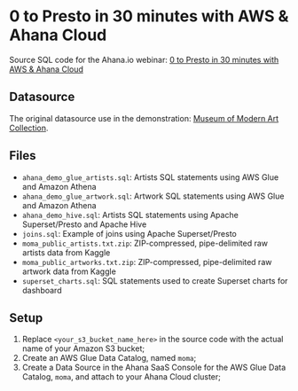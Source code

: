 # 0 to Presto in 30 minutes with AWS & Ahana Cloud

Source SQL code for the Ahana.io
webinar: [0 to Presto in 30 minutes with AWS & Ahana Cloud](https://ahana.io/events/webinars/0-to-presto-oct21/)

## Datasource

The original datasource use in the
demonstration: [Museum of Modern Art Collection](https://www.kaggle.com/momanyc/museum-collection).

## Files

* `ahana_demo_glue_artists.sql`: Artists SQL statements using AWS Glue and Amazon Athena
* `ahana_demo_glue_artwork.sql`: Artwork SQL statements using AWS Glue and Amazon Athena
* `ahana_demo_hive.sql`: Artists SQL statements using Apache Superset/Presto and Apache Hive
* `joins.sql`: Example of joins using Apache Superset/Presto
* `moma_public_artists.txt.zip`: ZIP-compressed, pipe-delimited raw artists data from Kaggle
* `moma_public_artworks.txt.zip`: ZIP-compressed, pipe-delimited raw artwork data from Kaggle
* `superset_charts.sql`: SQL statements used to create Superset charts for dashboard

## Setup

1. Replace `<your_s3_bucket_name_here>` in the source code with the actual name of your Amazon S3 bucket;
2. Create an AWS Glue Data Catalog, named `moma`;
3. Create a Data Source in the Ahana SaaS Console for the AWS Glue Data Catalog, `moma`, and attach to your Ahana Cloud
   cluster;